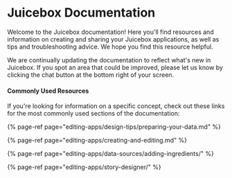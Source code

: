 # Juicebox Documentation

Welcome to the Juicebox documentation! Here you'll find resources and information on creating and sharing your Juicebox applications, as well as tips and troubleshooting advice. We hope you find this resource helpful. 

We are continually updating the documentation to reflect what's new in Juicebox. If you spot an area that could be improved, please let us know by clicking the chat button at the bottom right of your screen. 

#### Commonly Used Resources

If you're looking for information on a specific concept, check out these links for the most commonly used sections of the documentation:

{% page-ref page="editing-apps/design-tips/preparing-your-data.md" %}

{% page-ref page="editing-apps/creating-and-editing.md" %}

{% page-ref page="editing-apps/data-sources/adding-ingredients/" %}

{% page-ref page="editing-apps/story-designer/" %}



